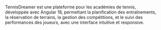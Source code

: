 TennisDreamer est une plateforme pour les académies de tennis, développée avec Angular 18, permettant la planification des entraînements, la réservation de terrains, la gestion des compétitions, et le suivi des performances des joueurs, avec une interface intuitive et responsive.
